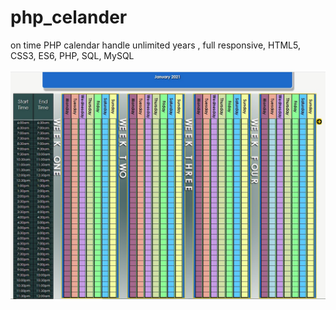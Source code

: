 # php_celander
on time PHP calendar handle unlimited years , full responsive, HTML5, CSS3, ES6, PHP, SQL, MySQL


!['cal'](now_desgin.JPG)

